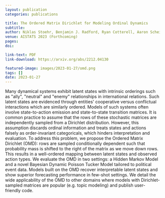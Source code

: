 ```yaml
---
layout: publication
categories: publications

title: The Ordered Matrix Dirichlet for Modeling Ordinal Dynamics
subtitle: 
author: Niklas Stoehr, Benjamin J. Radford, Ryan Cotterell, Aaron Schein
venue: AISTATS 2023 (Forthcoming)
pages: 
doi: 

link-text: PDF
link-download: https://arxiv.org/abs/2212.04130

featured-image: images/2023-01-27/omd.png
tags: []
date: 2023-01-27
---
```


Many dynamical systems exhibit latent states with intrinsic orderings such as "ally", "neutral" and "enemy" relationships in international relations. Such latent states are evidenced through entities' cooperative versus conflictual interactions which are similarly ordered. Models of such systems often involve state-to-action emission and state-to-state transition matrices. It is common practice to assume that the rows of these stochastic matrices are independently sampled from a Dirichlet distribution. However, this assumption discards ordinal information and treats states and actions falsely as order-invariant categoricals, which hinders interpretation and evaluation. To address this problem, we propose the Ordered Matrix Dirichlet (OMD): rows are sampled conditionally dependent such that probability mass is shifted to the right of the matrix as we move down rows. This results in a well-ordered mapping between latent states and observed action types. We evaluate the OMD in two settings: a Hidden Markov Model and a novel Bayesian Dynamic Poisson Tucker Model tailored to political event data. Models built on the OMD recover interpretable latent states and show superior forecasting performance in few-shot settings. We detail the wide applicability of the OMD to other domains where models with Dirichlet-sampled matrices are popular (e.g. topic modeling) and publish user-friendly code.